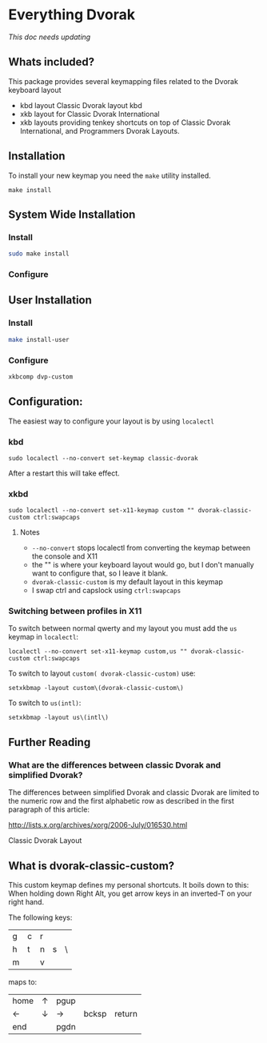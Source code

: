 # Everything Dvorak

*This doc needs updating*

## Whats included?

This package provides several keymapping files related to the Dvorak keyboard layout

- kbd layout Classic Dvorak layout kbd
- xkb layout for Classic Dvorak International
- xkb layouts providing tenkey shortcuts on top of Classic Dvorak International, and Programmers Dvorak Layouts.

## Installation ##
To install your new keymap you need  the `make` utility installed.
```(bash)
make install
```

## System Wide Installation ##

### Install ###

```bash
sudo make install
```

### Configure ###

## User Installation ##

### Install ###

```bash
make install-user
```

### Configure ###

```bash
xkbcomp dvp-custom
```

## Configuration:

The easiest way to configure your layout is by using `localectl`

### kbd

    sudo localectl --no-convert set-keymap classic-dvorak

After a restart this will take effect.

### xkbd

    sudo localectl --no-convert set-x11-keymap custom "" dvorak-classic-custom ctrl:swapcaps

1.  Notes

    -   `--no-convert` stops localectl from converting the keymap between the console and X11
    -   the "" is where your keyboard layout would go, but I don't manually want to configure that, so I leave it blank.
    -   `dvorak-classic-custom` is my default layout in this keymap
    -   I swap ctrl and capslock using `ctrl:swapcaps`

### Switching between profiles in X11

To switch between normal qwerty and my layout you must add the `us` keymap in `localectl`:

    localectl --no-convert set-x11-keymap custom,us "" dvorak-classic-custom ctrl:swapcaps

To switch to layout `custom( dvorak-classic-custom)` use:

    setxkbmap -layout custom\(dvorak-classic-custom\)

To switch to `us(intl)`:

    setxkbmap -layout us\(intl\)



## Further Reading  ##

### What are the differences between classic Dvorak and simplified Dvorak? ###

The differences between simplified Dvorak and classic Dvorak are limited to the numeric row and the first alphabetic row as described in the first paragraph of this article:

<http://lists.x.org/archives/xorg/2006-July/016530.html>

Classic Dvorak Layout

## What is dvorak-classic-custom?

This custom keymap defines my personal shortcuts. It boils down to this:
When holding down Right Alt, you get arrow keys in an inverted-T on your right hand.

The following keys:

|   |   |   |   |   |
|---|---|---|---|---|
|g  |c  |r  |	|   |  	
|h  |t  |n  |s  |\  |
|m  |   |v  |   |   |	

maps to:

|     |   |     |      |       |
|-----|---|-----|------|-------|
|home |↑  |pgup | 	   |       |	
|←   |↓  | →   |bcksp |return |
|end  |   |pgdn |	   |       |	



